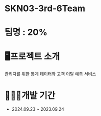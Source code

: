 # SKN03-3rd-6Team


# 팀명 : 20%

# 🖥️프로젝트 소개 
관리자를 위한 통계 데이터와 고객 이탈 예측 서비스 

# 👩🏻‍💻개발 기간 
* 2024.09.23 ~ 2023.09.24



